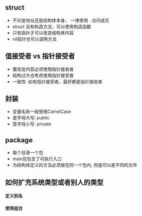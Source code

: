 ## struct
- 不论是地址还是结构体本身， 一律使用 . 访问成员
- struct 没有构造方法，可以使用构造函数
- 只有指针才可以改变结构体内容
- nil指针也可以调用方法

## 值接受者 vs 指针接受者
- 要改变内容必须使用指针接收者
- 结构过大也考虑使用指针接受者
- 一致性: 如有指针接受者，最好都是指针接收者

## 封装
- 变量名称一般使用CamelCase
- 首字母大写: public
- 首字母小写: private

## package
- 每个目录一个包
- main包包含了可执行入口
- 为结构体定义的方法必须放在同一个包内, 但是可以是不同的文件

## 如何扩充系统类型或者别人的类型
#### 定义别名
#### 使用组合